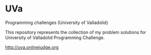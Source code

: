 UVa
===

Programming challenges (University of Valladolid)

This repository represents the collection of my problem solutions for University of Valladolid Programming Challenge.

http://uva.onlinejudge.org
